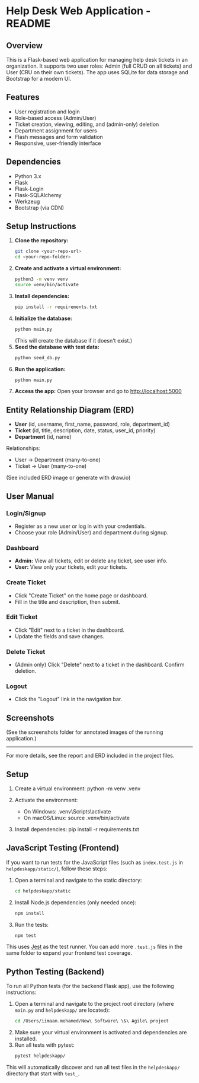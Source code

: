 # Help Desk Web Application - README

## Overview
This is a Flask-based web application for managing help desk tickets in an organization. It supports two user roles: Admin (full CRUD on all tickets) and User (CRU on their own tickets). The app uses SQLite for data storage and Bootstrap for a modern UI.

## Features
- User registration and login
- Role-based access (Admin/User)
- Ticket creation, viewing, editing, and (admin-only) deletion
- Department assignment for users
- Flash messages and form validation
- Responsive, user-friendly interface

## Dependencies
- Python 3.x
- Flask
- Flask-Login
- Flask-SQLAlchemy
- Werkzeug
- Bootstrap (via CDN)

## Setup Instructions
1. **Clone the repository:**
   ```sh
   git clone <your-repo-url>
   cd <your-repo-folder>
   ```
2. **Create and activate a virtual environment:**
   ```sh
   python3 -m venv venv
   source venv/bin/activate
   ```
3. **Install dependencies:**
   ```sh
   pip install -r requirements.txt
   ```
4. **Initialize the database:**
   ```sh
   python main.py
   ```
   (This will create the database if it doesn't exist.)
5. **Seed the database with test data:**
   ```sh
   python seed_db.py
   ```
6. **Run the application:**
   ```sh
   python main.py
   ```
7. **Access the app:**
   Open your browser and go to [http://localhost:5000](http://localhost:5000)

## Entity Relationship Diagram (ERD)
- **User** (id, username, first_name, password, role, department_id)
- **Ticket** (id, title, description, date, status, user_id, priority)
- **Department** (id, name)

Relationships:
- User → Department (many-to-one)
- Ticket → User (many-to-one)

(See included ERD image or generate with draw.io)

## User Manual
### Login/Signup
- Register as a new user or log in with your credentials.
- Choose your role (Admin/User) and department during signup.

### Dashboard
- **Admin:** View all tickets, edit or delete any ticket, see user info.
- **User:** View only your tickets, edit your tickets.

### Create Ticket
- Click "Create Ticket" on the home page or dashboard.
- Fill in the title and description, then submit.

### Edit Ticket
- Click "Edit" next to a ticket in the dashboard.
- Update the fields and save changes.

### Delete Ticket
- (Admin only) Click "Delete" next to a ticket in the dashboard. Confirm deletion.

### Logout
- Click the "Logout" link in the navigation bar.

## Screenshots
(See the screenshots folder for annotated images of the running application.)

---
For more details, see the report and ERD included in the project files.

## Setup

1. Create a virtual environment:
   python -m venv .venv

2. Activate the environment:
   - On Windows: .venv\Scripts\activate
   - On macOS/Linux: source .venv/bin/activate

3. Install dependencies:
   pip install -r requirements.txt

## JavaScript Testing (Frontend)

If you want to run tests for the JavaScript files (such as `index.test.js` in `helpdeskapp/static/`), follow these steps:

1. Open a terminal and navigate to the static directory:
   ```sh
   cd helpdeskapp/static
   ```
2. Install Node.js dependencies (only needed once):
   ```sh
   npm install
   ```
3. Run the tests:
   ```sh
   npm test
   ```

This uses [Jest](https://jestjs.io/) as the test runner. You can add more `.test.js` files in the same folder to expand your frontend test coverage.

## Python Testing (Backend)

To run all Python tests (for the backend Flask app), use the following instructions:

1. Open a terminal and navigate to the project root directory (where `main.py` and `helpdeskapp/` are located):
   ```sh
   cd /Users/iimaan.mohamed/New\ Software\ \&\ Agile\ project
   ```
2. Make sure your virtual environment is activated and dependencies are installed.
3. Run all tests with pytest:
   ```sh
   pytest helpdeskapp/
   ```

This will automatically discover and run all test files in the `helpdeskapp/` directory that start with `test_`.
